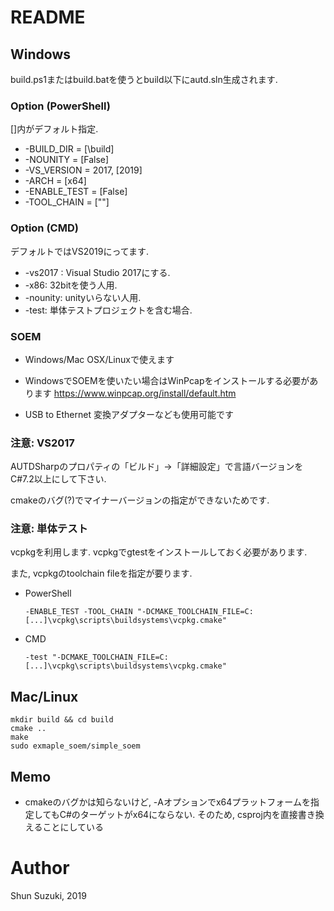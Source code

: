 # README #

## Windows ##

build.ps1またはbuild.batを使うとbuild以下にautd.sln生成されます.

### Option (PowerShell) ###

[]内がデフォルト指定.

* -BUILD_DIR = [\build]
* -NOUNITY = [False]
* -VS_VERSION = 2017, [2019]
* -ARCH = [x64]
* -ENABLE_TEST = [False]
* -TOOL_CHAIN = [""]

### Option (CMD) ###

デフォルトではVS2019にってます.

* -vs2017 : Visual Studio 2017にする.
* -x86: 32bitを使う人用.
* -nounity: unityいらない人用.
* -test: 単体テストプロジェクトを含む場合.

### SOEM ###

* Windows/Mac OSX/Linuxで使えます

* WindowsでSOEMを使いたい場合はWinPcapをインストールする必要があります https://www.winpcap.org/install/default.htm

* USB to Ethernet 変換アダプターなども使用可能です

### 注意: VS2017 ###

AUTDSharpのプロパティの「ビルド」→「詳細設定」で言語バージョンをC#7.2以上にして下さい.

cmakeのバグ(?)でマイナーバージョンの指定ができないためです.

### 注意: 単体テスト ###

vcpkgを利用します.
vcpkgでgtestをインストールしておく必要があります.

また, vcpkgのtoolchain fileを指定が要ります.

* PowerShell
    ```
    -ENABLE_TEST -TOOL_CHAIN "-DCMAKE_TOOLCHAIN_FILE=C:[...]\vcpkg\scripts\buildsystems\vcpkg.cmake"
    ```

* CMD
    ```
    -test "-DCMAKE_TOOLCHAIN_FILE=C:[...]\vcpkg\scripts\buildsystems\vcpkg.cmake"
    ```

## Mac/Linux ##

```
mkdir build && cd build
cmake ..
make
sudo exmaple_soem/simple_soem
```

## Memo ##
* cmakeのバグかは知らないけど, -Aオプションでx64プラットフォームを指定してもC#のターゲットがx64にならない.
そのため, csproj内を直接書き換えることにしている

# Author #

Shun Suzuki, 2019